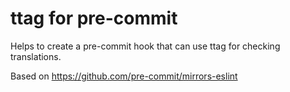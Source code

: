 # ttag for pre-commit

Helps to create a pre-commit hook that can use ttag for checking translations.

Based on https://github.com/pre-commit/mirrors-eslint
